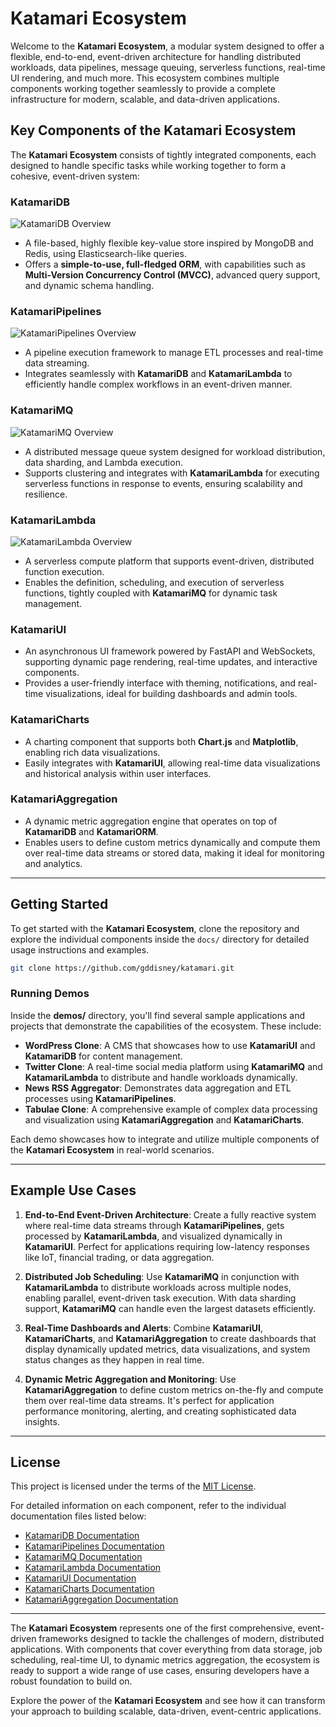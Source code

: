 
# Katamari Ecosystem

Welcome to the **Katamari Ecosystem**, a modular system designed to offer a flexible, end-to-end, event-driven architecture for handling distributed workloads, data pipelines, message queuing, serverless functions, real-time UI rendering, and much more. This ecosystem combines multiple components working together seamlessly to provide a complete infrastructure for modern, scalable, and data-driven applications.

## Key Components of the Katamari Ecosystem

The **Katamari Ecosystem** consists of tightly integrated components, each designed to handle specific tasks while working together to form a cohesive, event-driven system:

### KatamariDB
![KatamariDB Overview](imgs/katamaridb.webp)

- A file-based, highly flexible key-value store inspired by MongoDB and Redis, using Elasticsearch-like queries.
- Offers a **simple-to-use, full-fledged ORM**, with capabilities such as **Multi-Version Concurrency Control (MVCC)**, advanced query support, and dynamic schema handling.

### KatamariPipelines
![KatamariPipelines Overview](imgs/katamaripipelines.webp)

- A pipeline execution framework to manage ETL processes and real-time data streaming.
- Integrates seamlessly with **KatamariDB** and **KatamariLambda** to efficiently handle complex workflows in an event-driven manner.

### KatamariMQ
![KatamariMQ Overview](imgs/katamarimq.webp)

- A distributed message queue system designed for workload distribution, data sharding, and Lambda execution.
- Supports clustering and integrates with **KatamariLambda** for executing serverless functions in response to events, ensuring scalability and resilience.

### KatamariLambda
![KatamariLambda Overview](imgs/katamarilambda.webp)

- A serverless compute platform that supports event-driven, distributed function execution.
- Enables the definition, scheduling, and execution of serverless functions, tightly coupled with **KatamariMQ** for dynamic task management.

### KatamariUI
- An asynchronous UI framework powered by FastAPI and WebSockets, supporting dynamic page rendering, real-time updates, and interactive components.
- Provides a user-friendly interface with theming, notifications, and real-time visualizations, ideal for building dashboards and admin tools.

### KatamariCharts
- A charting component that supports both **Chart.js** and **Matplotlib**, enabling rich data visualizations.
- Easily integrates with **KatamariUI**, allowing real-time data visualizations and historical analysis within user interfaces.

### KatamariAggregation
- A dynamic metric aggregation engine that operates on top of **KatamariDB** and **KatamariORM**.
- Enables users to define custom metrics dynamically and compute them over real-time data streams or stored data, making it ideal for monitoring and analytics.

---

## Getting Started

To get started with the **Katamari Ecosystem**, clone the repository and explore the individual components inside the `docs/` directory for detailed usage instructions and examples.

```bash
git clone https://github.com/gddisney/katamari.git
```

### Running Demos

Inside the **demos/** directory, you'll find several sample applications and projects that demonstrate the capabilities of the ecosystem. These include:

- **WordPress Clone**: A CMS that showcases how to use **KatamariUI** and **KatamariDB** for content management.
- **Twitter Clone**: A real-time social media platform using **KatamariMQ** and **KatamariLambda** to distribute and handle workloads dynamically.
- **News RSS Aggregator**: Demonstrates data aggregation and ETL processes using **KatamariPipelines**.
- **Tabulae Clone**: A comprehensive example of complex data processing and visualization using **KatamariAggregation** and **KatamariCharts**.

Each demo showcases how to integrate and utilize multiple components of the **Katamari Ecosystem** in real-world scenarios.

---

## Example Use Cases

1. **End-to-End Event-Driven Architecture**: Create a fully reactive system where real-time data streams through **KatamariPipelines**, gets processed by **KatamariLambda**, and visualized dynamically in **KatamariUI**. Perfect for applications requiring low-latency responses like IoT, financial trading, or data aggregation.

2. **Distributed Job Scheduling**: Use **KatamariMQ** in conjunction with **KatamariLambda** to distribute workloads across multiple nodes, enabling parallel, event-driven task execution. With data sharding support, **KatamariMQ** can handle even the largest datasets efficiently.

3. **Real-Time Dashboards and Alerts**: Combine **KatamariUI**, **KatamariCharts**, and **KatamariAggregation** to create dashboards that display dynamically updated metrics, data visualizations, and system status changes as they happen in real time.

4. **Dynamic Metric Aggregation and Monitoring**: Use **KatamariAggregation** to define custom metrics on-the-fly and compute them over real-time data streams. It's perfect for application performance monitoring, alerting, and creating sophisticated data insights.

---

## License

This project is licensed under the terms of the [MIT License](LICENSE).

For detailed information on each component, refer to the individual documentation files listed below:

- [KatamariDB Documentation](docs/KatamariDB.md)
- [KatamariPipelines Documentation](docs/KatamariPipelines.md)
- [KatamariMQ Documentation](docs/KatamariMQ.md)
- [KatamariLambda Documentation](docs/KatamariLambda.md)
- [KatamariUI Documentation](docs/KatamariUI.md)
- [KatamariCharts Documentation](docs/KatamariCharts.md)
- [KatamariAggregation Documentation](docs/KatamariAggregation.md)

---

The **Katamari Ecosystem** represents one of the first comprehensive, event-driven frameworks designed to tackle the challenges of modern, distributed applications. With components that cover everything from data storage, job scheduling, real-time UI, to dynamic metrics aggregation, the ecosystem is ready to support a wide range of use cases, ensuring developers have a robust foundation to build on.

Explore the power of the **Katamari Ecosystem** and see how it can transform your approach to building scalable, data-driven, event-centric applications.
